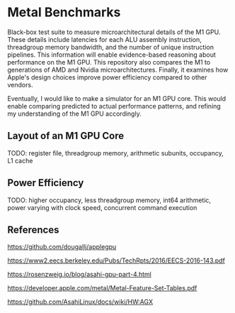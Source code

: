 # Metal Benchmarks

Black-box test suite to measure microarchitectural details of the M1 GPU. These details include latencies for each ALU assembly instruction, threadgroup memory bandwidth, and the number of unique instruction pipelines. This information will enable evidence-based reasoning about performance on the M1 GPU. This repository also compares the M1 to generations of AMD and Nvidia microarchitectures. Finally, it examines how Apple's design choices improve power efficiency compared to other vendors.

Eventually, I would like to make a simulator for an M1 GPU core. This would enable comparing predicted to actual performance patterns, and refining my understanding of the M1 GPU accordingly.

## Layout of an M1 GPU Core

TODO: register file, threadgroup memory, arithmetic subunits, occupancy, L1 cache

## Power Efficiency

TODO: higher occupancy, less threadgroup memory, int64 arithmetic, power varying with clock speed, concurrent command execution

## References

https://github.com/dougallj/applegpu

https://www2.eecs.berkeley.edu/Pubs/TechRpts/2016/EECS-2016-143.pdf

https://rosenzweig.io/blog/asahi-gpu-part-4.html

https://developer.apple.com/metal/Metal-Feature-Set-Tables.pdf

https://github.com/AsahiLinux/docs/wiki/HW:AGX
